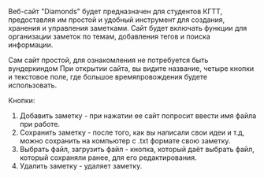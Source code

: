 Веб-сайт "Diamonds" будет предназначен для студентов КГТТ, предоставляя им простой и удобный инструмент для создания, хранения и управления заметками. 
Сайт будет включать функции для организации заметок по темам, добавления тегов и поиска информации.

Сам сайт простой, для ознакомления не потребуется быть вундеркиндом
При открытии сайта, вы видите название, четыре кнопки и текстовое поле, где большое времяпровождения будете использовать.

Кнопки:
1. Добавить заметку - при нажатии ее сайт попросит ввести имя файла при работе.
2. Сохранить заметку - после того, как вы написали свои идеи и т.д, можно сохранить на компьютер с .txt формате свою заметку.
3. Выбрать файл, загрузить файл - кнопка, который даёт выбрать файл, который сохраняли ранее, для его редактирования.
4. Удалить заметку - удаляет заметку.
